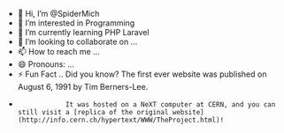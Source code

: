 - 👋 Hi, I’m @SpiderMich
- 👀 I’m interested in Programming
- 🌱 I’m currently learning PHP Laravel
- 💞️ I’m looking to collaborate on ...
- 📫 How to reach me ...
- 😄 Pronouns: ...
- ⚡ Fun Fact ..  Did you know? The first ever website was published on August 6, 1991 by Tim Berners-Lee.
-                 It was hosted on a NeXT computer at CERN, and you can still visit a [replica of the original website](http://info.cern.ch/hypertext/WWW/TheProject.html)!


<!---
SpiderMich/SpiderMich is a ✨ special ✨ repository because its `README.md` (this file) appears on your GitHub profile.
You can click the Preview link to take a look at your changes.
--->

